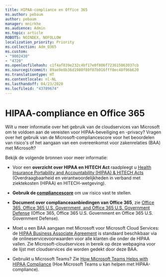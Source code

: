```yaml
---
title: HIPAA-compliance en Office 365
ms.author: pebaum
author: pebaum
manager: mnirkhe
ms.audience: Admin
ms.topic: article
ROBOTS: NOINDEX, NOFOLLOW
localization_priority: Priority
ms.collection: Adm_O365
ms.custom:
- "9002430"
- "4720"
ms.openlocfilehash: c1f4af839e232c4bf17e0f806f723615063037cb
ms.sourcegitcommit: 89ae9e8b36d1980f89f07b016fff0ec48f96b620
ms.translationtype: HT
ms.contentlocale: nl-NL
ms.lasthandoff: 04/23/2020
ms.locfileid: "43789674"
---
```

# <a name="hippa-compliance-and-office-365"></a>HIPAA-compliance en Office 365

Wilt u meer informatie over het gebruik van de cloudservices van Microsoft om te voldoen aan de vereisten voor HIPAA-beveiliging en -privacy?  Vragen over het gebruik van de Microsoft-compliancescore voor het beoordelen van risico's of het aangaan van een overeenkomst voor zakenrelaties (BAA) met Microsoft?  

Bekijk de volgende bronnen voor meer informatie:

- Voor een **overzicht over HIPAA en HITECH Act** raadpleegt u [Health Insurance Portability and Accountability (HIPAA) & HITECH Acts](https://docs.microsoft.com/microsoft-365/compliance/offering-hipaa-hitech?view=o365-worldwide) (Overdraagbaarheid en verantwoordelijkheden in verband met ziektekosten (HIPAA) en HITECH-wetgeving).

- **Gebruik de [compliancescore](https://docs.microsoft.com/microsoft-365/compliance/offering-hipaa-hitech?view=o365-worldwide#use-microsoft-compliance-score-to-assess-your-risk)** om uw risico vast te stellen.

- **Document over complianceaanbiedingen van Office 365**, zie [Office 365, Office 365 U.S. Government, and Office 365 U.S. Government Defense](https://go.microsoft.com/fwlink/p/?LinkID=2077751) (Office 365, Office 365 U.S. Government en Office 365 U.S. Government Defense).

- Moet u een BAA aangaan met Microsoft voor Microsoft Cloud Services: de [HIPAA Business Associate Agreement](https://aka.ms/BAA) is standaard beschikbaar via de onlineservicevoorwaarden voor alle klanten die onder de HIPAA vallen. Zie Microsoft-cloudservices in bereik op deze webpagina voor de lijst met cloudservices die worden gedekt door deze BAA.

- Gebruikt u Microsoft Teams? Zie [How Microsoft Teams Helps with HIPAA Compliance](https://www.microsoft.com/microsoft-365/blog/2019/04/30/white-paper-microsoft-teams-healthcare-providers-hipaa-compliance/) (Hoe Microsoft Teams u kan helpen met HIPAA-compliance).
